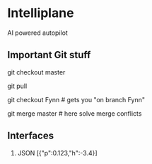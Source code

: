 # Intelliplane
AI powered autopilot 

## Important Git stuff
git checkout master 

git pull

git checkout Fynn      # gets you "on branch Fynn"

git merge master   # here solve merge conflicts

## Interfaces
1. JSON [{"p":0.123,"h":-3.4}]